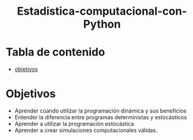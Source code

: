 <div align="center">
  <h1> Estadistica-computacional-con-Python</h1>
</div>

# Tabla de contenido
- [objetivos](#objetivos)

# Objetivos
- Aprender cúando utilizar la programación dinámica y sus beneficios
- Entender la diferencia entre programas deterministas y estocásticos
- Aprender a utilizar la programación estocástica
- Aprender a crear simulaciones computacionales válidas.

